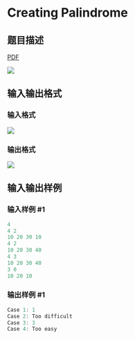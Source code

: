 # Creating Palindrome

## 题目描述

[problemUrl]: https://uva.onlinejudge.org/index.php?option=com_onlinejudge&Itemid=8&category=117&page=show_problem&problem=2853

[PDF](https://uva.onlinejudge.org/external/117/p11753.pdf)

![](https://cdn.luogu.com.cn/upload/vjudge_pic/UVA11753/dfcf02ac8b8ce258898d9822861017965b8599ba.png)

## 输入输出格式

### 输入格式

![](https://cdn.luogu.com.cn/upload/vjudge_pic/UVA11753/51700159856782a8dc0c608963d4cb47c24652b1.png)

### 输出格式

![](https://cdn.luogu.com.cn/upload/vjudge_pic/UVA11753/707020fa8d6c9f75e0a5e78780a2e6b1c462664b.png)

## 输入输出样例

### 输入样例 #1

```cpp
4
4 2
10 20 30 10
4 2
10 20 30 40
4 3
10 20 30 40
3 0
10 20 10
```


### 输出样例 #1

```cpp
Case 1: 1
Case 2: Too difficult
Case 3: 3
Case 4: Too easy
```


